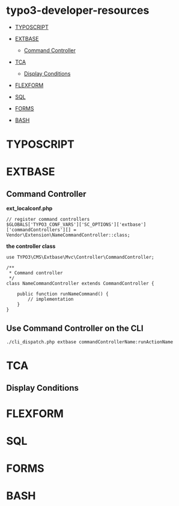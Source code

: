 # typo3-developer-resources


* [TYPOSCRIPT](#typoscript)

* [EXTBASE](#extbase)
    * [Command Controller](#command_controller)

* [TCA](#tca)

    * [Display Conditions](#display_cond)

* [FLEXFORM](#flexform)

* [SQL](#sql)

* [FORMS](#forms)

* [BASH](#bash)




# <a name="typoscript">TYPOSCRIPT</a>
# <a name="extbase">EXTBASE</a>
## <a name="command_controller">Command Controller</a>
**ext_localconf.php**

    // register command controllers
    $GLOBALS['TYPO3_CONF_VARS']['SC_OPTIONS']['extbase']['commandControllers'][] = Vendor\Extension\NameCommandController::class;

**the controller class**

    use TYPO3\CMS\Extbase\Mvc\Controller\CommandController;

    /**
     * Command controller
     */
    class NameCommandController extends CommandController {

    	public function runNameCommand() {
    		// implementation
    	}
    }
## <a name="use_command_controller">Use Command Controller on the CLI</a>  
```
./cli_dispatch.php extbase commandControllerName:runActionName   
```
# <a name="tca">TCA</a>
## <a name="display_cond">Display Conditions</a>
# <a name="flexform">FLEXFORM</a>
# <a name="sql">SQL</a>
# <a name="forms">FORMS</a>
# <a name="bash">BASH</a>
